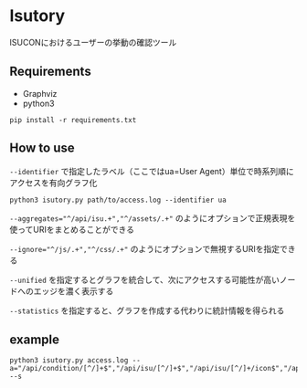 # Isutory

ISUCONにおけるユーザーの挙動の確認ツール

## Requirements

- Graphviz
- python3

```
pip install -r requirements.txt
```

## How to use

`--identifier` で指定したラベル（ここではua=User Agent）単位で時系列順にアクセスを有向グラフ化

```
python3 isutory.py path/to/access.log --identifier ua
```

`--aggregates="^/api/isu.+","^/assets/.+"` のようにオプションで正規表現を使ってURIをまとめることができる

`--ignore="^/js/.+","^/css/.+"` のようにオプションで無視するURIを指定できる

`--unified` を指定するとグラフを統合して、次にアクセスする可能性が高いノードへのエッジを濃く表示する

`--statistics` を指定すると、グラフを作成する代わりに統計情報を得られる

## example

```
python3 isutory.py access.log --a="/api/condition/[^/]+$","/api/isu/[^/]+$","/api/isu/[^/]+/icon$","/api/isu/[^/]+/icon$","/assets/.+$","/api/isu/.+graph.*$","/isu/[^/]+/condition$","/[^/]*$","/isu/[^/]+$","/isu/[^/]+/graph$" --s
```
